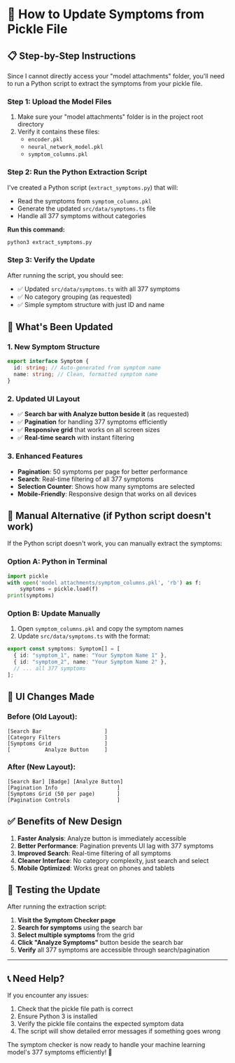 # 🔄 How to Update Symptoms from Pickle File

## 📋 **Step-by-Step Instructions**

Since I cannot directly access your "model attachments" folder, you'll need to run a Python script to extract the symptoms from your pickle file.

### **Step 1: Upload the Model Files**

1. Make sure your "model attachments" folder is in the project root directory
2. Verify it contains these files:
   - `encoder.pkl`
   - `neural_network_model.pkl`
   - `symptom_columns.pkl`

### **Step 2: Run the Python Extraction Script**

I've created a Python script (`extract_symptoms.py`) that will:

- Read the symptoms from `symptom_columns.pkl`
- Generate the updated `src/data/symptoms.ts` file
- Handle all 377 symptoms without categories

**Run this command:**

```bash
python3 extract_symptoms.py
```

### **Step 3: Verify the Update**

After running the script, you should see:

- ✅ Updated `src/data/symptoms.ts` with all 377 symptoms
- ✅ No category grouping (as requested)
- ✅ Simple symptom structure with just ID and name

## 🎯 **What's Been Updated**

### **1. New Symptom Structure**

```typescript
export interface Symptom {
  id: string; // Auto-generated from symptom name
  name: string; // Clean, formatted symptom name
}
```

### **2. Updated UI Layout**

- ✅ **Search bar with Analyze button beside it** (as requested)
- ✅ **Pagination** for handling 377 symptoms efficiently
- ✅ **Responsive grid** that works on all screen sizes
- ✅ **Real-time search** with instant filtering

### **3. Enhanced Features**

- **Pagination**: 50 symptoms per page for better performance
- **Search**: Real-time filtering of all 377 symptoms
- **Selection Counter**: Shows how many symptoms are selected
- **Mobile-Friendly**: Responsive design that works on all devices

## 🔧 **Manual Alternative (if Python script doesn't work)**

If the Python script doesn't work, you can manually extract the symptoms:

### **Option A: Python in Terminal**

```python
import pickle
with open('model attachments/symptom_columns.pkl', 'rb') as f:
    symptoms = pickle.load(f)
print(symptoms)
```

### **Option B: Update Manually**

1. Open `symptom_columns.pkl` and copy the symptom names
2. Update `src/data/symptoms.ts` with the format:

```typescript
export const symptoms: Symptom[] = [
  { id: "symptom_1", name: "Your Symptom Name 1" },
  { id: "symptom_2", name: "Your Symptom Name 2" },
  // ... all 377 symptoms
];
```

## 🚀 **UI Changes Made**

### **Before (Old Layout):**

```
[Search Bar                    ]
[Category Filters              ]
[Symptoms Grid                 ]
[           Analyze Button     ]
```

### **After (New Layout):**

```
[Search Bar] [Badge] [Analyze Button]
[Pagination Info                   ]
[Symptoms Grid (50 per page)       ]
[Pagination Controls               ]
```

## ✅ **Benefits of New Design**

1. **Faster Analysis**: Analyze button is immediately accessible
2. **Better Performance**: Pagination prevents UI lag with 377 symptoms
3. **Improved Search**: Real-time filtering of all symptoms
4. **Cleaner Interface**: No category complexity, just search and select
5. **Mobile Optimized**: Works great on phones and tablets

## 🧪 **Testing the Update**

After running the extraction script:

1. **Visit the Symptom Checker page**
2. **Search for symptoms** using the search bar
3. **Select multiple symptoms** from the grid
4. **Click "Analyze Symptoms"** button beside the search bar
5. **Verify** all 377 symptoms are accessible through search/pagination

---

## 📞 **Need Help?**

If you encounter any issues:

1. Check that the pickle file path is correct
2. Ensure Python 3 is installed
3. Verify the pickle file contains the expected symptom data
4. The script will show detailed error messages if something goes wrong

The symptom checker is now ready to handle your machine learning model's 377 symptoms efficiently! 🎉
